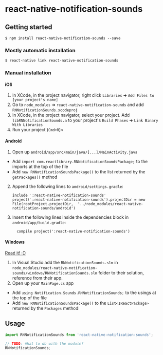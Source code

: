 
# react-native-notification-sounds

## Getting started

`$ npm install react-native-notification-sounds --save`

### Mostly automatic installation

`$ react-native link react-native-notification-sounds`

### Manual installation


#### iOS

1. In XCode, in the project navigator, right click `Libraries` ➜ `Add Files to [your project's name]`
2. Go to `node_modules` ➜ `react-native-notification-sounds` and add `RNNotificationSounds.xcodeproj`
3. In XCode, in the project navigator, select your project. Add `libRNNotificationSounds.a` to your project's `Build Phases` ➜ `Link Binary With Libraries`
4. Run your project (`Cmd+R`)<

#### Android

1. Open up `android/app/src/main/java/[...]/MainActivity.java`
  - Add `import com.reactlibrary.RNNotificationSoundsPackage;` to the imports at the top of the file
  - Add `new RNNotificationSoundsPackage()` to the list returned by the `getPackages()` method
2. Append the following lines to `android/settings.gradle`:
  	```
  	include ':react-native-notification-sounds'
  	project(':react-native-notification-sounds').projectDir = new File(rootProject.projectDir, 	'../node_modules/react-native-notification-sounds/android')
  	```
3. Insert the following lines inside the dependencies block in `android/app/build.gradle`:
  	```
      compile project(':react-native-notification-sounds')
  	```

#### Windows
[Read it! :D](https://github.com/ReactWindows/react-native)

1. In Visual Studio add the `RNNotificationSounds.sln` in `node_modules/react-native-notification-sounds/windows/RNNotificationSounds.sln` folder to their solution, reference from their app.
2. Open up your `MainPage.cs` app
  - Add `using Notification.Sounds.RNNotificationSounds;` to the usings at the top of the file
  - Add `new RNNotificationSoundsPackage()` to the `List<IReactPackage>` returned by the `Packages` method


## Usage
```javascript
import RNNotificationSounds from 'react-native-notification-sounds';

// TODO: What to do with the module?
RNNotificationSounds;
```
  